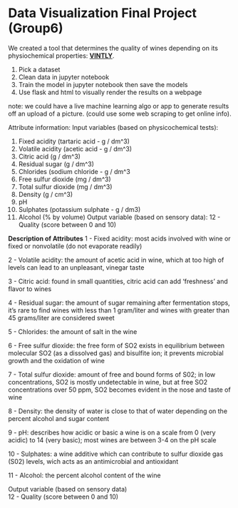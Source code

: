 # Data Visualization Final Project (Group6)

We created a tool that determines the quality of wines depending on its physiochemical properties: **[VINTLY](https://wine-quality-vintly.herokuapp.com/)**. 

1. Pick a dataset
2. Clean data in jupyter notebook
3. Train the model in jupyter notebook then save the models 
5. Use flask and html to visually render the results on a webpage

note: we could have a live machine learning algo or app to generate results off an upload of a picture. (could use some web scraping to get online info).


Attribute information:
   Input variables (based on physicochemical tests):
   1. Fixed acidity (tartaric acid - g / dm^3)
   2. Volatile acidity (acetic acid - g / dm^3)
   3. Citric acid (g / dm^3)
   4. Residual sugar (g / dm^3)
   5. Chlorides (sodium chloride - g / dm^3
   6. Free sulfur dioxide (mg / dm^3)
   7. Total sulfur dioxide (mg / dm^3)
   8. Density (g / cm^3)
   9. pH
   10. Sulphates (potassium sulphate - g / dm3)
   11. Alcohol (% by volume)
   Output variable (based on sensory data): 
   12 - Quality (score between 0 and 10)

**Description of Attributes**
1 - Fixed acidity: most acids involved with wine or fixed or nonvolatile (do not evaporate readily)

2 - Volatile acidity: the amount of acetic acid in wine, which at too high of levels can lead to an unpleasant, vinegar taste

3 - Citric acid: found in small quantities, citric acid can add ‘freshness’ and flavor to wines

4 - Residual sugar: the amount of sugar remaining after fermentation stops, it’s rare to find wines with less than 1 gram/liter and wines with greater than 45 grams/liter are considered sweet

5 - Chlorides: the amount of salt in the wine

6 - Free sulfur dioxide: the free form of SO2 exists in equilibrium between molecular SO2 (as a dissolved gas) and bisulfite ion; it prevents microbial growth and the oxidation of wine

7 - Total sulfur dioxide: amount of free and bound forms of S02; in low concentrations, SO2 is mostly undetectable in wine, but at free SO2 concentrations over 50 ppm, SO2 becomes evident in the nose and taste of wine

8 - Density: the density of water is close to that of water depending on the percent alcohol and sugar content

9 - pH: describes how acidic or basic a wine is on a scale from 0 (very acidic) to 14 (very basic); most wines are between 3-4 on the pH scale

10 - Sulphates: a wine additive which can contribute to sulfur dioxide gas (S02) levels, wich acts as an antimicrobial and antioxidant

11 - Alcohol: the percent alcohol content of the wine

Output variable (based on sensory data)<br />
12 - Quality (score between 0 and 10)
